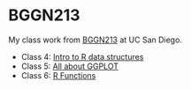 # BGGN213

My class work from [BGGN213](https://bioboot.github.io/) at UC San Diego.

- Class 4: [Intro to R data structures]()
- Class 5: [All about GGPLOT]()
- Class 6: [R Functions]()